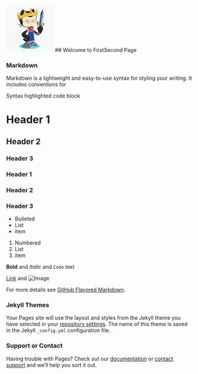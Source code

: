 <img src=/my-octocat-1541332378260.png width="128">  ## Welcome to FirstSecond Page 



### Markdown

Markdown is a lightweight and easy-to-use syntax for styling your writing. It includes conventions for


Syntax highlighted code block

# Header 1
## Header 2
### Header 3
### Header 1
### Header 2
### Header 3

- Bulleted
- List
- item

1. Numbered
2. List
3. item

**Bold** and _Italic_ and `Code` text

[Link](url) and ![Image](src)

For more details see [GitHub Flavored Markdown](https://guides.github.com/features/mastering-markdown/).

### Jekyll Themes

Your Pages site will use the layout and styles from the Jekyll theme you have selected in your [repository settings](https://github.com/c-FirstSecond-sharp/c-FirstSecond-sharp.github.io/settings). The name of this theme is saved in the Jekyll `_config.yml` configuration file.

### Support or Contact

Having trouble with Pages? Check out our [documentation](https://help.github.com/categories/github-pages-basics/) or [contact support](https://github.com/contact) and we’ll help you sort it out.
